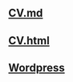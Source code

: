 ## [CV.md](https://farikmax.github.io/rsschool-cv/cv)

## [CV.html](https://farikmax.github.io/rsschool-cv/)

## [Wordpress](https://farikmax.github.io/Udemy_WebDev2020/2.Wordpress/src/)
